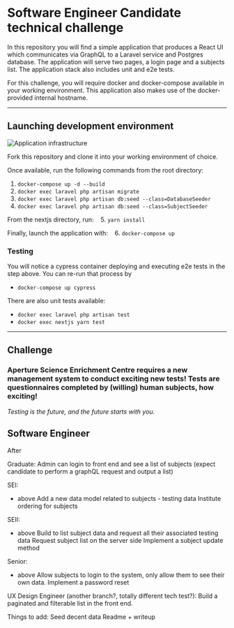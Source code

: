 # Software Engineer Candidate technical challenge

In this repository you will find a simple application that produces a React UI which communicates via GraphQL to a Laravel service and Postgres database.  The application will serve two pages, a login page and a subjects list.  The application stack also includes unit and e2e tests.

For this challenge, you will require docker and docker-compose available in your working environment.  This application also makes use of the docker-provided internal hostname.

---

## Launching development environment

![Application infrastructure](./infrastructure.png)

Fork this repository and clone it into your working environment of choice.

Once available, run the following commands from the root directory:
1. ``` docker-compose up -d --build ```
2. ``` docker exec laravel php artisan migrate ```
3. ``` docker exec laravel php artisan db:seed --class=DatabaseSeeder ```
4. ``` docker exec laravel php artisan db:seed --class=SubjectSeeder ```

From the nextjs directory, run:
&nbsp;&nbsp;&nbsp;5. ``` yarn install ```

Finally, launch the application with:
&nbsp;&nbsp;&nbsp;6. ``` docker-compose up ```

### Testing
You will notice a cypress container deploying and executing e2e tests in the step above.  You can re-run that process by
- ``` docker-compose up cypress ```

There are also unit tests available:
- ``` docker exec laravel php artisan test ```
- ``` docker exec nextjs yarn test ```

---

## Challenge

### Aperture Science Enrichment Centre requires a new management system to conduct exciting new tests! Tests are questionnaires completed by (willing) human subjects, how exciting!

*Testing is the future, and the future starts with you.*

## Software Engineer

After

Graduate:
Admin can login to front end and see a list of subjects (expect candidate to perform a graphQL request and output a list)

SEI: 
+ above
Add a new data model related to subjects - testing data
Institute ordering for subjects

SEII:
+ above
Build to list subject data and request all their associated testing data
Request subject list on the server side
Implement a subject update method

Senior:
+ above
Allow subjects to login to the system, only allow them to see their own data.
Implement a password reset


UX Design Engineer (another branch?, totally different tech test?):
Build a paginated and filterable list in the front end.

Things to add:
Seed decent data
Readme + writeup
